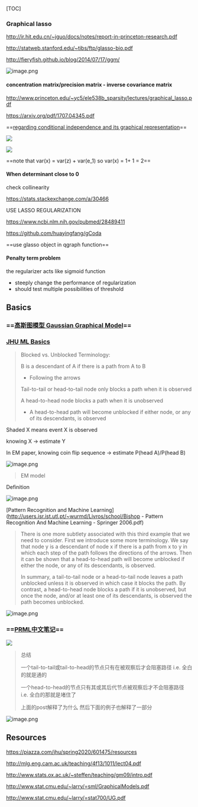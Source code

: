 [TOC]



### Graphical lasso

http://ir.hit.edu.cn/~jguo/docs/notes/report-in-princeton-research.pdf

http://statweb.stanford.edu/~tibs/ftp/glasso-bio.pdf

http://fieryfish.github.io/blog/2014/07/17/ggm/

![image.png](https://i.loli.net/2020/05/07/pHNzxXjFeMULQAt.png)

#### concentration matrix/precision matrix - inverse covariance matrix

http://www.princeton.edu/~yc5/ele538b_sparsity/lectures/graphical_lasso.pdf

https://arxiv.org/pdf/1707.04345.pdf



==[regarding conditional independence and its graphical representation](https://stats.stackexchange.com/a/73730)==

![](https://i.stack.imgur.com/EftcN.png)





![](https://i.stack.imgur.com/NJ4gb.png)



==note that var(x) = var(z) + var(e_1) so var(x) = 1+ 1 = 2==



#### When determinant close to 0

check collinearity

https://stats.stackexchange.com/a/30466

USE LASSO REGULARIZATION

https://www.ncbi.nlm.nih.gov/pubmed/28489411

https://github.com/huayingfang/gCoda

==use glasso object in qgraph function==



#### Penalty term problem

the regularizer acts like sigmoid function

- steeply change the performance of regularization
- should test multiple possibilities of threshold













## Basics

### ==[高斯图模型 Gaussian Graphical Model](http://fieryfish.github.io/blog/2014/07/17/ggm/)==



### [JHU ML Basics](https://piazza.com/jhu/spring2020/601475/resources)



> Blocked vs. Unblocked Terminology: 
>
> B is a descendant of A if there is a path from A to B
>
> * Following the arrows 
>
> Tail-to-tail or head-to-tail node only blocks a path when it is observed 
>
> A head-to-head node blocks a path when it is unobserved 
>
> * A head-to-head path will become unblocked if either node, or any of its descendants, is observed



Shaded X means event X is observed

knowing X -> estimate Y

In EM paper, knowing coin flip sequence -> estimate P(head A)/P(head B)

![image.png](https://i.loli.net/2020/05/05/cgjJpeGDTOuyU8W.png)

>  EM model



Definition

![image.png](https://i.loli.net/2020/01/16/2A85qDoBkvyrPZT.png)



[Pattern Recognition and Machine Learning](http://users.isr.ist.utl.pt/~wurmd/Livros/school/Bishop - Pattern Recognition And Machine Learning - Springer  2006.pdf)

> There is one more subtlety associated with this third example that we need to consider. First we introduce some more terminology. We say that node y is a descendant of node x if there is a path from x to y in which each step of the path follows the directions of the arrows. Then it can be shown that a head-to-head path will become unblocked if either the node, or any of its descendants, is observed.
>
> 
>
> In summary, a tail-to-tail node or a head-to-tail node leaves a path unblocked unless it is observed in which case it blocks the path. By contrast, a head-to-head node blocks a path if it is unobserved, but once the node, and/or at least one of its descendants, is observed the path becomes unblocked.



![image.png](https://i.loli.net/2020/01/16/gj6qBabXHhEAuIp.png)



### ==[PRML中文笔记](https://keson96.github.io/2017/02/23/2017-02-23-Conditional-Independence/)==







![](http://i.imgur.com/4hwGsGc.png)



> 总结
>
> 一个tail-to-tail或tail-to-head的节点只有在被观察后才会阻塞路径 i.e. 全白的就是通的
>
> 一个head-to-head的节点只有其或其后代节点被观察后才不会阻塞路径 i.e. 全白的那就是堵住了
>
> 上面的post解释了为什么 然后下面的例子也解释了一部分



![image.png](https://i.loli.net/2020/05/05/KNtmXiGMFVu1lCq.png)





## Resources

https://piazza.com/jhu/spring2020/601475/resources





http://mlg.eng.cam.ac.uk/teaching/4f13/1011/lect04.pdf

http://www.stats.ox.ac.uk/~steffen/teaching/gm09/intro.pdf

http://www.stat.cmu.edu/~larry/=sml/GraphicalModels.pdf

http://www.stat.cmu.edu/~larry/=stat700/UG.pdf